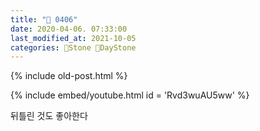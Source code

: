 ```yaml
---
title: "🌱 0406"
date: 2020-04-06. 07:33:00
last_modified_at: 2021-10-05
categories: 🗿Stone 🌱DayStone
---
```

{% include old-post.html %}

{% include embed/youtube.html id = 'Rvd3wuAU5ww' %}

뒤틀린 것도 좋아한다  
